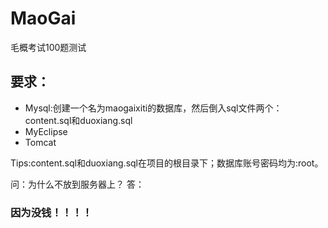 # MaoGai
毛概考试100题测试

<h2>要求：</h2>
<ul>
  <li>Mysql:创建一个名为maogaixiti的数据库，然后倒入sql文件两个：content.sql和duoxiang.sql</li>
  <li>MyEclipse</li>
  <li>Tomcat</li>
</ul>
Tips:content.sql和duoxiang.sql在项目的根目录下；数据库账号密码均为:root。

问：为什么不放到服务器上？
答：<h3>因为没钱！！！！</h3>
